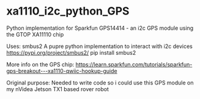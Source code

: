# xa1110_i2c_python_GPS
Python implementation for Sparkfun GPS14414 - an i2c GPS module using the GTOP XA11110 chip

Uses:
smbus2
A pupre python implementation to interact with i2c devices
https://pypi.org/project/smbus2/
pip install smbus2

More info on the GPS chip:
https://learn.sparkfun.com/tutorials/sparkfun-gps-breakout---xa1110-qwiic-hookup-guide

Original purpose:
Needed to write code so i could use this GPS module on my nVidea Jetson TX1 based rover robot

  
